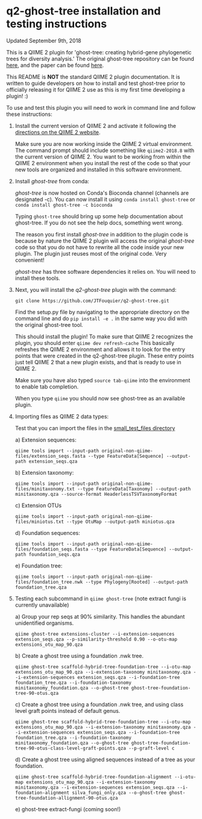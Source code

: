 # q2-ghost-tree installation and testing instructions

Updated September 9th, 2018

This is a QIIME 2 plugin for 'ghost-tree: creating hybrid-gene phylogenetic
trees for diversity analysis.' The original ghost-tree repository can be found
[here](https://github.com/JTFouquier/ghost-tree), and the paper can be found
[here](https://microbiomejournal.biomedcentral.com/articles/10.1186/s40168-016-0153-6).

This README is **NOT** the standard QIIME 2 plugin documentation. It is
written to guide developers on how to install and test ghost-tree prior to
officially releasing it for QIIME 2 use as this is my first time developing
a plugin! :)

To use and test this plugin you will need to work in command line
and follow these instructions:

1)  Install the current version of QIIME 2 and activate it following the
    [directions on the QIIME 2 website](https://docs.qiime2.org/2018.8/install/).

    Make sure you are now working inside the QIIME 2 virtual environment.
    The command prompt should include something like `qiime2-2018.8` with
    the current version of QIIME 2. You want to be working from within the 
    QIIME 2 environment when you install the rest of the code so that
    your new tools are organized and installed in this software
    environment.

2)  Install *ghost-tree* from conda:

    *ghost-tree* is now hosted on Conda's Bioconda channel (channels are
    designated -c). You can now install it using `conda install
    ghost-tree` or `conda install ghost-tree -c bioconda`

    Typing `ghost-tree` should bring up some help documentation about
    ghost-tree. If you do not see the help docs, something went wrong.

    The reason you first install *ghost-tree* in addition to the plugin code
    is because by nature the QIIME 2 plugin will access the original *ghost-tree*
    code so that you do not have to rewrite all the code inside your new
    plugin. The plugin just reuses most of the original code. Very convenient!

    *ghost-tree* has three software dependencies it relies on. You will need to
    install these tools.


4)  Next, you will install the *q2-ghost-tree* plugin with the command:

    `git clone https://github.com/JTFouquier/q2-ghost-tree.git`

    Find the setup.py file by navigating to the appropriate directory
    on the command line and do `pip install -e .` in the same way you
    did with the original ghost-tree tool.

    This should install the plugin! To make sure that QIIME 2 recognizes the
    plugin, you should enter `qiime dev refresh-cache` This basically
    refreshes the QIIME 2 environment and allows it to look for the entry
    points that were created in the q2-ghost-tree plugin. These entry points
    just tell QIIME 2 that a new plugin exists, and that is ready to use in 
    QIIME 2.

    Make sure you have also typed `source tab-qiime` into the environment
    to enable tab completion.

    When you type `qiime` you should now see ghost-tree as an available plugin.

5) Importing files as QIIME 2 data types:

    Test that you can import the files in the
    [small_test_files directory](https://github.com/JTFouquier/q2-ghost-tree/tree/master/small_test_files/original-non-qiime-files)

    a) Extension sequences:

    `qiime tools import --input-path
    original-non-qiime-files/extension_seqs.fasta --type
    FeatureData[Sequence] --output-path extension_seqs.qza`

    b) Extension taxonomy:

    `qiime tools import --input-path
    original-non-qiime-files/minitaxonomy.txt --type
    FeatureData[Taxonomy] --output-path minitaxonomy.qza
    --source-format HeaderlessTSVTaxonomyFormat`

    c) Extension OTUs

    `qiime tools import --input-path
    original-non-qiime-files/miniotus.txt --type OtuMap
    --output-path miniotus.qza`

    d) Foundation sequences:

    `qiime tools import --input-path
    original-non-qiime-files/foundation_seqs.fasta --type
    FeatureData[Sequence] --output-path foundation_seqs.qza`

    e) Foundation tree:

    `qiime tools import --input-path
    original-non-qiime-files/foundation_tree.nwk --type
    Phylogeny[Rooted] --output-path foundation_tree.qza`


6) Testing each subcommand in `qiime ghost-tree` (note extract fungi is
currently unavailable)

    a) Group your rep seqs at 90% similarity. This handles the
    abundant unidentified organisms.

    `qiime ghost-tree extensions-cluster --i-extension-sequences
    extension_seqs.qza --p-similarity-threshold 0.90 --o-otu-map
    extensions_otu_map_90.qza`

    b) Create a ghost tree using a foundation .nwk tree.

    `qiime ghost-tree scaffold-hybrid-tree-foundation-tree
    --i-otu-map extensions_otu_map_90.qza --i-extension-taxonomy
    minitaxonomy.qza --i-extension-sequences extension_seqs.qza
    --i-foundation-tree foundation_tree.qza --i-foundation-taxonomy
    minitaxonomy_foundation.qza --o-ghost-tree
    ghost-tree-foundation-tree-90-otus.qza`

    c) Create a ghost tree using a foundation .nwk tree, and using
    class level graft points instead of default genus.

    `qiime ghost-tree scaffold-hybrid-tree-foundation-tree
    --i-otu-map extensions_otu_map_90.qza --i-extension-taxonomy
    minitaxonomy.qza --i-extension-sequences extension_seqs.qza
    --i-foundation-tree foundation_tree.qza --i-foundation-taxonomy
    minitaxonomy_foundation.qza --o-ghost-tree
    ghost-tree-foundation-tree-90-otus-class-level-graft-points.qza
    --p-graft-level c`

    d) Create a ghost tree using aligned sequences instead of a tree as
    your foundation.

    `qiime ghost-tree scaffold-hybrid-tree-foundation-alignment
    --i-otu-map extensions_otu_map_90.qza --i-extension-taxonomy
    minitaxonomy.qza --i-extension-sequences extension_seqs.qza
    --i-foundation-alignment silva_fungi_only.qza --o-ghost-tree
    ghost-tree-foundation-allignment-90-otus.qza`

    e) ghost-tree extract-fungi (coming soon!)